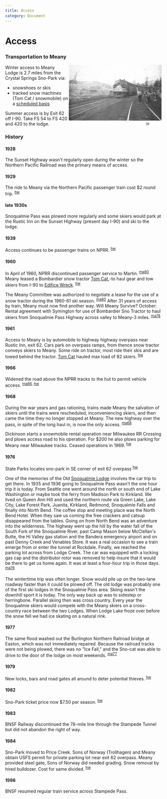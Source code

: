 ```yaml
---
title: Access
category: Document
---
```

# Access
### Transportation to Meany

<img src="img/1949%20Meanyites%20at%20RR.png" align="right" width="300px">

Winter access to Meany Lodge is 2.7 miles from the Crystal Springs Sno-Park via:

- snowshoes or skis
- tracked snow machines (Tom Cat / snowmobile) on a [scheduled basis][ts]

Summer access is by Exit 62 off I-90. Take FS 54 to FS 420 and 420 to the lodge.

### History

#### 1928

The Sunset Highway wasn't regularly open during the winter so the Northern Pacific Railroad was the primary means of access.

#### 1929

The ride to Meany via the Northern Pacific passenger train cost $2 round trip. <sup>[hw][]</sup>

#### late 1930s

Snoqualmie Pass was plowed more regularly and some skiers would park at the Rustic Inn on the Sunset Highway (present day I-90) and ski to the lodge.

#### 1939

Access continues to be passenger trains on NPRR. <sup>[hw][]</sup>

#### 1960

In April of 1960, NPRR discontinued passenger service to Martin. <sup>[ma60][]</sup> Meany leased a Bombardier snow tractor [Tom Cat](Tom-Cat),-to haul gear and tow skiers from I-90 to [Edifice Wreck](Edifice-Wreck). <sup>[hw][]</sup>

The Meany Committee was authorized to negotiate a lease for the use of a snow tractor during the 1960-61 ski season. <sup>[ma60][]</sup> After 31 years of access by train, Meany must now find another way. Will Meany Survive? October: Rental agreement with Symington for use of Bombardier Sno Tractor to haul skiers from Snoqualmie Pass Highway across valley to Meany-3 miles. <sup>[ma78][]</sup>

#### 1961

Access to Meany is by automobile to highway highway overpass near Rustic Inn, exit 62. Cars park on overpass ramps, from thence snow tractor conveys skiers to Meany. Some ride on tractor, most ride their skis and are towed behind the tractor. [Tom Cat](Tom-Cat) hauled max load of 82 skiers. <sup>[hw][]</sup>

#### 1966

Widened the road above the NPRR tracks to the hut to permit vehicle access. <sup>[ma66][], [hw][]</sup>

#### 1968

During the war years and gas rationing, trains made Meany the salvation of skiers until the trains were rescheduled, inconveniencing skiers, and then came the time they no longer stopped at Meany. The new highway over the pass, in spite of the long haul in, is now the only access. <sup>[ma68][]</sup>

Dickinson starts a snowmobile rental operation near Milwaukee RR Crossing and plows access road to his operation. For $200 he also plows parking for Meany near Milwaukee tracks. Ceased operations in 1969. <sup>[hw][]</sup>

#### 1976

State Parks locates sno-park in SE corner of exit 62 overpass <sup>[hw][]</sup>

One of the memories of the Old [Snoqualmie Lodge](Snoqualmie-Lodge) involves the car trip to get there. In 1935 and 1936 going to Snoqualmie Pass wasn't the one hour trip it is today. From Seattle one went around the north or south end of Lake Washington or maybe took the ferry from Madison Park to Kirkland. We lived on Queen Ann Hill and used the northern route via Green Lake, Lake City, Lake Forest Park, Juanita, Kirkland, Redmond, Snoqualmie Falls and finally into North Bend. The coffee stop and meeting place was the North Bend Hotel. When they saw us coming the free crackers and catsup disappeared from the tables. Going on from North Bend was an adventure into the wilderness. The highway went up the hill by the water fall of the South Fork of the Snoqualmie River, past Camp Mason below McClellan's Butte, the Hi Valley gas station and the Bandera emergency airport and on past Denny Creek and Venables Store. It was a real occasion to see a train emerge from or enter the tunnel at Rockdale. Finally, we reached the parking lot across from Lodge Creek. The car was equipped with a locking gas cap and the distributor rotor was removed to help insure that it would be there to get us home again. It was at least a four-hour trip in those days. <sup>[ma76][]</sup>

The wintertime trip was often longer. Snow would pile up on the two-lane roadway faster than it could be plowed off. The old lodge was probably one of the first ski lodges in the Snoqualmie Pass area. Skiing wasn't the downhill sport it is today. The only way back up was to sidestep or herringbone. Parallel skiing then was cross country. Every year the Snoqualmie skiers would compete with the Meany skiers on a cross-country race between the two Lodges. When Lodge Lake froze over before the snow fell we had ice skating on a natural rink.

#### 1977

The same flood washed out the Burlington Northern Railroad bridge at Easton, which was not immediately repaired. Because the railroad tracks were not being plowed, there was no "Ice Fall," and the Sno-cat was able to drive to the door of the lodge on most weekends. <sup>[ma77][]</sup>

#### 1979

New locks, bars and road gates all around to deter potential thieves. <sup>[hw][]</sup>

#### 1982

Sno-Park ticket price now $7.50 per season. <sup>[hw][]</sup>

#### 1983

BNSF Railway discontinued the 78-mile line through the Stampede Tunnel but did not abandon the right of way.

#### 1984

Sno-Park moved to Price Creek. Sons of Norway (Trollhagen) and Meany obtain USFS permit for private parking lot near exit 62 overpass. Meany provided steel gate, Sons of Norway did needed grading. Snow removal by hired bulldozer. Cost for same divided. <sup>[hw][]</sup>

#### 1996

BNSF resumed regular train service across Stampede Pass.



[hw]: History-Walt "Meany History, by Walt Little"
[ma60]: Mountaineer-Annual#1960
[ma66]: Mountaineer-Annual#1966
[ma68]: Mountaineer-Annual#1968
[ma76]: Mountaineer-Annual#1976
[ma77]: Mountaineer-Annual#1977
[ma78]: Mountaineer-Annual#1978
[ts]: https://www.mountaineers.org/locations-lodges/meany-lodge/event-details/winter-weekends#tomcat-schedule
